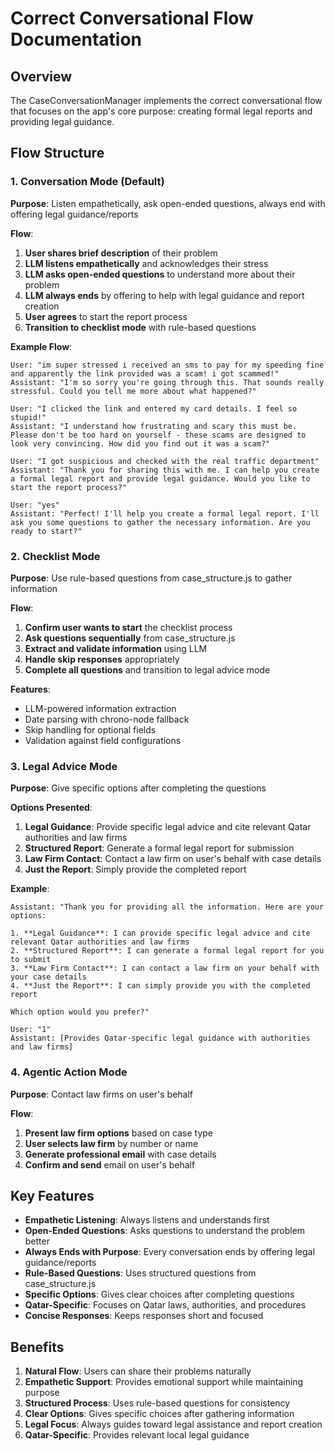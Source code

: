 # Correct Conversational Flow Documentation

## Overview

The CaseConversationManager implements the correct conversational flow that focuses on the app's core purpose: creating formal legal reports and providing legal guidance.

## Flow Structure

### 1. Conversation Mode (Default)
**Purpose**: Listen empathetically, ask open-ended questions, always end with offering legal guidance/reports

**Flow**:
1. **User shares brief description** of their problem
2. **LLM listens empathetically** and acknowledges their stress
3. **LLM asks open-ended questions** to understand more about their problem
4. **LLM always ends** by offering to help with legal guidance and report creation
5. **User agrees** to start the report process
6. **Transition to checklist mode** with rule-based questions

**Example Flow**:
```
User: "im super stressed i received an sms to pay for my speeding fine and apparently the link provided was a scam! i got scammed!"
Assistant: "I'm so sorry you're going through this. That sounds really stressful. Could you tell me more about what happened?"

User: "I clicked the link and entered my card details. I feel so stupid!"
Assistant: "I understand how frustrating and scary this must be. Please don't be too hard on yourself - these scams are designed to look very convincing. How did you find out it was a scam?"

User: "I got suspicious and checked with the real traffic department"
Assistant: "Thank you for sharing this with me. I can help you create a formal legal report and provide legal guidance. Would you like to start the report process?"

User: "yes"
Assistant: "Perfect! I'll help you create a formal legal report. I'll ask you some questions to gather the necessary information. Are you ready to start?"
```

### 2. Checklist Mode
**Purpose**: Use rule-based questions from case_structure.js to gather information

**Flow**:
1. **Confirm user wants to start** the checklist process
2. **Ask questions sequentially** from case_structure.js
3. **Extract and validate information** using LLM
4. **Handle skip responses** appropriately
5. **Complete all questions** and transition to legal advice mode

**Features**:
- LLM-powered information extraction
- Date parsing with chrono-node fallback
- Skip handling for optional fields
- Validation against field configurations

### 3. Legal Advice Mode
**Purpose**: Give specific options after completing the questions

**Options Presented**:
1. **Legal Guidance**: Provide specific legal advice and cite relevant Qatar authorities and law firms
2. **Structured Report**: Generate a formal legal report for submission
3. **Law Firm Contact**: Contact a law firm on user's behalf with case details
4. **Just the Report**: Simply provide the completed report

**Example**:
```
Assistant: "Thank you for providing all the information. Here are your options:

1. **Legal Guidance**: I can provide specific legal advice and cite relevant Qatar authorities and law firms
2. **Structured Report**: I can generate a formal legal report for you to submit
3. **Law Firm Contact**: I can contact a law firm on your behalf with your case details
4. **Just the Report**: I can simply provide you with the completed report

Which option would you prefer?"

User: "1"
Assistant: [Provides Qatar-specific legal guidance with authorities and law firms]
```

### 4. Agentic Action Mode
**Purpose**: Contact law firms on user's behalf

**Flow**:
1. **Present law firm options** based on case type
2. **User selects law firm** by number or name
3. **Generate professional email** with case details
4. **Confirm and send** email on user's behalf

## Key Features

- **Empathetic Listening**: Always listens and understands first
- **Open-Ended Questions**: Asks questions to understand the problem better
- **Always Ends with Purpose**: Every conversation ends by offering legal guidance/reports
- **Rule-Based Questions**: Uses structured questions from case_structure.js
- **Specific Options**: Gives clear choices after completing questions
- **Qatar-Specific**: Focuses on Qatar laws, authorities, and procedures
- **Concise Responses**: Keeps responses short and focused

## Benefits

1. **Natural Flow**: Users can share their problems naturally
2. **Empathetic Support**: Provides emotional support while maintaining purpose
3. **Structured Process**: Uses rule-based questions for consistency
4. **Clear Options**: Gives specific choices after gathering information
5. **Legal Focus**: Always guides toward legal assistance and report creation
6. **Qatar-Specific**: Provides relevant local legal guidance